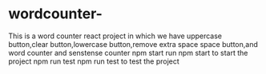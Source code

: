 # wordcounter-
This is a word counter react project in which we have uppercase button,clear button,lowercase button,remove extra space space button,and word counter and senstense counter 
npm start
run npm start to start the project
npm run test
npm run test  to test the project

